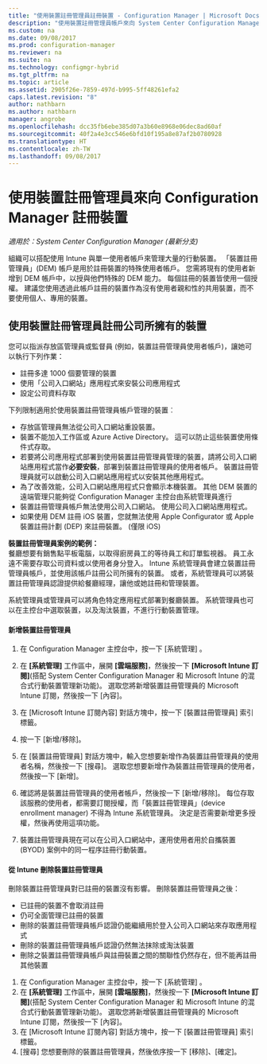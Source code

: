 ```yaml
---
title: "使用裝置註冊管理員註冊裝置 - Configuration Manager | Microsoft Docs"
description: "使用裝置註冊管理員帳戶來向 System Center Configuration Manager 註冊公司擁有的裝置。"
ms.custom: na
ms.date: 09/08/2017
ms.prod: configuration-manager
ms.reviewer: na
ms.suite: na
ms.technology: configmgr-hybrid
ms.tgt_pltfrm: na
ms.topic: article
ms.assetid: 2905f26e-7859-497d-b995-5ff48261efa2
caps.latest.revision: "8"
author: nathbarn
ms.author: nathbarn
manager: angrobe
ms.openlocfilehash: dcc35fb6ebe385d07a3b60e8968e06dec8ad60af
ms.sourcegitcommit: 40f2a4e3cc546e6bfd10f195a8e87af2b0780928
ms.translationtype: HT
ms.contentlocale: zh-TW
ms.lasthandoff: 09/08/2017
---
```

# <a name="enroll-devices-with-device-enrollment-manager-with-configuration-manager"></a>使用裝置註冊管理員來向 Configuration Manager 註冊裝置

*適用於：System Center Configuration Manager (最新分支)*

組織可以搭配使用 Intune 與單一使用者帳戶來管理大量的行動裝置。 「裝置註冊管理員」(DEM) 帳戶是用於註冊裝置的特殊使用者帳戶。 您需將現有的使用者新增到 DEM 帳戶中，以授與他們特殊的 DEM 能力。 每個註冊的裝置皆使用一個授權。 建議您使用透過此帳戶註冊的裝置作為沒有使用者親和性的共用裝置，而不要使用個人、專用的裝置。  

## <a name="enroll-corporate-owned-devices-with-the-device-enrollment-manager"></a>使用裝置註冊管理員註冊公司所擁有的裝置  
 您可以指派存放區管理員或監督員 (例如，裝置註冊管理員使用者帳戶)，讓她可以執行下列作業：  

-   註冊多達 1000 個要管理的裝置  
-   使用「公司入口網站」應用程式來安裝公司應用程式  
-   設定公司資料存取  

下列限制適用於使用裝置註冊管理員帳戶管理的裝置︰

- 存放區管理員無法從公司入口網站重設裝置。  
- 裝置不能加入工作區或 Azure Active Directory。 這可以防止這些裝置使用條件式存取。
-  若要將公司應用程式部署到使用裝置註冊管理員管理的裝置，請將公司入口網站應用程式當作**必要安裝**，部署到裝置註冊管理員的使用者帳戶。 裝置註冊管理員就可以啟動公司入口網站應用程式以安裝其他應用程式。
- 為了改善效能，公司入口網站應用程式只會顯示本機裝置。 其他 DEM 裝置的遠端管理只能夠從 Configuration Manager 主控台由系統管理員進行
- 裝置註冊管理員帳戶無法使用公司入口網站。 使用公司入口網站應用程式。
- 如果使用 DEM 註冊 iOS 裝置，您就無法使用 Apple Configurator 或 Apple 裝置註冊計劃 (DEP) 來註冊裝置。 (僅限 iOS) 

 **裝置註冊管理員案例的範例：**   
餐廳想要有銷售點平板電腦，以取得廚房員工的等待員工和訂單監視器。 員工永遠不需要存取公司資料或以使用者身分登入。 Intune 系統管理員會建立裝置註冊管理員帳戶，並使用該帳戶註冊公司所擁有的裝置。 或者，系統管理員可以將裝置註冊管理員認證提供給餐廳經理，讓他或她註冊和管理裝置。  

 系統管理員或管理員可以將角色特定應用程式部署到餐廳裝置。 系統管理員也可以在主控台中選取裝置，以及淘汰裝置，不進行行動裝置管理。  

#### <a name="add-a-device-enrollment-manager"></a>新增裝置註冊管理員  

1.  在 Configuration Manager 主控台中，按一下 [系統管理] 。  

2.  在 **[系統管理]** 工作區中，展開 **[雲端服務]**，然後按一下 **[Microsoft Intune 訂閱]**(搭配 System Center Configuration Manager 和 Microsoft Intune 的混合式行動裝置管理新功能)。 選取您將新增裝置註冊管理員的 Microsoft Intune 訂閱，然後按一下 [內容]。  

3.  在 [Microsoft Intune 訂閱內容] 對話方塊中，按一下 [裝置註冊管理員] 索引標籤。  

4.  按一下 [新增/移除]。  

5.  在 [裝置註冊管理員] 對話方塊中，輸入您想要新增作為裝置註冊管理員的使用者名稱，然後按一下 [搜尋]。 選取您想要新增作為裝置註冊管理員的使用者，然後按一下 [新增]。  

6.  確認將是裝置註冊管理員的使用者帳戶，然後按一下 [新增/移除]。  每位存取該服務的使用者，都需要訂閱授權，而「裝置註冊管理員」(device enrollment manager) 不得為 Intune 系統管理員。 決定是否需要新增更多授權，然後再使用這項功能。  

7.  裝置註冊管理員現在可以在公司入口網站中，運用使用者用於自攜裝置 (BYOD) 案例中的同一程序註冊行動裝置。  

#### <a name="delete-a-device-enrollment-manager-from-intune"></a>從 Intune 刪除裝置註冊管理員  
刪除裝置註冊管理員對已註冊的裝置沒有影響。 刪除裝置註冊管理員之後：  
- 已註冊的裝置不會取消註冊  
- 仍可全面管理已註冊的裝置  
- 刪除的裝置註冊管理員帳戶認證仍能繼續用於登入公司入口網站來存取應用程式  
- 刪除的裝置註冊管理員帳戶認證仍然無法抹除或淘汰裝置  
- 刪除之裝置註冊管理員帳戶與註冊裝置之間的關聯性仍然存在，但不能再註冊其他裝置

1.  在 Configuration Manager 主控台中，按一下 [系統管理] 。  
2.  在 **[系統管理]** 工作區中，展開 **[雲端服務]**，然後按一下 **[Microsoft Intune 訂閱]**(搭配 System Center Configuration Manager 和 Microsoft Intune 的混合式行動裝置管理新功能)。 選取您將新增裝置註冊管理員的 Microsoft Intune 訂閱，然後按一下 [內容]。  
3.  在 [Microsoft Intune 訂閱內容] 對話方塊中，按一下 [裝置註冊管理員] 索引標籤。  
4.  [搜尋] 您想要刪除的裝置註冊管理員，然後依序按一下 [移除]、[確定]。  

